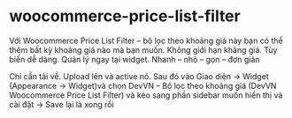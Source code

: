 # woocommerce-price-list-filter
Với Woocommerce Price List Filter – bộ lọc theo khoảng giá này bạn có thể thêm bất kỳ khoảng giá nào mà bạn muốn. Không giới hạn khảng giá. Tùy biến dễ dàng. Quản lý ngay tại widget. Nhanh – nhỏ – gọn – đơn giản

Chỉ cần tải về. Upload lên và active nó. Sau đó vào Giao diện -> Widget (Appearance -> Widget)và chọn DevVN – Bộ lọc theo khoảng giá (DevVN Woocommerce Price List Filter) và kéo sang phần sidebar muốn hiển thị và cài đặt -> Save lại là xong rồi

